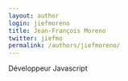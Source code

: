 ```yaml
---
layout: author
login: jiefmoreno
title: Jean-François Moreno
twitter: jiefmo
permalink: /authors/jiefmoreno/
---
```

Développeur Javascript
